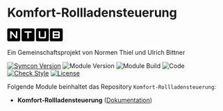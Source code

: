 # Komfort-Rollladensteuerung  

[![Image](imgs/ntub_logo.png)](https://github.com/ubittner/)  

Ein Gemeinschaftsprojekt von Normen Thiel und Ulrich Bittner

[![Symcon Version](https://img.shields.io/badge/Symcon_Version-5.3>-red.svg)](https://www.symcon.de/service/dokumentation/entwicklerbereich/sdk-tools/sdk-php/)
![Module Version](https://img.shields.io/badge/Module_Version-2.00-blue.svg)
![Module Build](https://img.shields.io/badge/Module_Build-20-blue.svg)
![Code](https://img.shields.io/badge/Code-PHP-blue.svg)
[![Check Style](https://github.com/ubittner/Komfort-Rollladensteuerung/workflows/Check%20Style/badge.svg)](https://github.com/ubittner/Komfort-Rollladensteuerung/actions)
[![License](https://img.shields.io/badge/License-CC%20BY--NC--SA%204.0-green.svg)](https://creativecommons.org/licenses/by-nc-sa/4.0/)

Folgende Module beinhaltet das Repository `Komfort-Rollladensteuerung`:

- __Komfort-Rollladensteuerung__ ([Dokumentation](Komfort-Rollladensteuerung))
